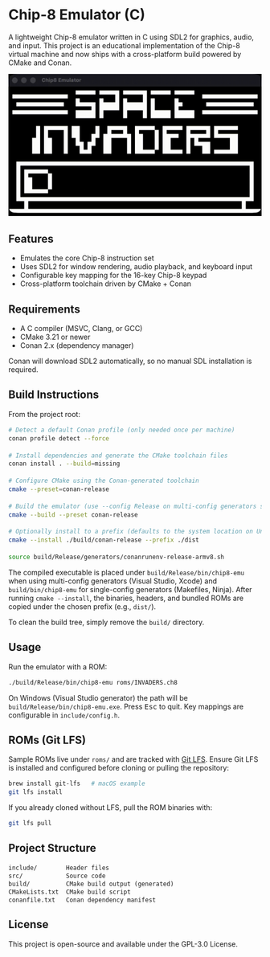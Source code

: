 # Chip-8 Emulator (C)

A lightweight Chip-8 emulator written in C using SDL2 for graphics, audio, and input. This project is an educational implementation of the Chip-8 virtual machine and now ships with a cross-platform build powered by CMake and Conan.

![Demo of Chip-8 Emulator](docs/invador_demo.gif)

## Features

- Emulates the core Chip-8 instruction set
- Uses SDL2 for window rendering, audio playback, and keyboard input
- Configurable key mapping for the 16-key Chip-8 keypad
- Cross-platform toolchain driven by CMake + Conan

## Requirements

- A C compiler (MSVC, Clang, or GCC)
- CMake 3.21 or newer
- Conan 2.x (dependency manager)

Conan will download SDL2 automatically, so no manual SDL installation is required.

## Build Instructions

From the project root:

```bash
# Detect a default Conan profile (only needed once per machine)
conan profile detect --force

# Install dependencies and generate the CMake toolchain files
conan install . --build=missing

# Configure CMake using the Conan-generated toolchain
cmake --preset=conan-release

# Build the emulator (use --config Release on multi-config generators such as Visual Studio)
cmake --build --preset conan-release

# Optionally install to a prefix (defaults to the system location on Unix)
cmake --install ./build/conan-release --prefix ./dist

source build/Release/generators/conanrunenv-release-armv8.sh
```

The compiled executable is placed under `build/Release/bin/chip8-emu` when using multi-config generators (Visual Studio, Xcode) and `build/bin/chip8-emu` for single-config generators (Makefiles, Ninja). After running `cmake --install`, the binaries, headers, and bundled ROMs are copied under the chosen prefix (e.g., `dist/`).

To clean the build tree, simply remove the `build/` directory.

## Usage

Run the emulator with a ROM:

```bash
./build/Release/bin/chip8-emu roms/INVADERS.ch8
```

On Windows (Visual Studio generator) the path will be `build/Release/bin/chip8-emu.exe`. Press <kbd>Esc</kbd> to quit. Key mappings are configurable in `include/config.h`.

## ROMs (Git LFS)

Sample ROMs live under `roms/` and are tracked with [Git LFS](https://git-lfs.com/). Ensure Git LFS is installed and configured before cloning or pulling the repository:

```bash
brew install git-lfs   # macOS example
git lfs install
```

If you already cloned without LFS, pull the ROM binaries with:

```bash
git lfs pull
```

## Project Structure

```
include/        Header files
src/            Source code
build/          CMake build output (generated)
CMakeLists.txt  CMake build script
conanfile.txt   Conan dependency manifest
```

## License

This project is open-source and available under the GPL-3.0 License.
